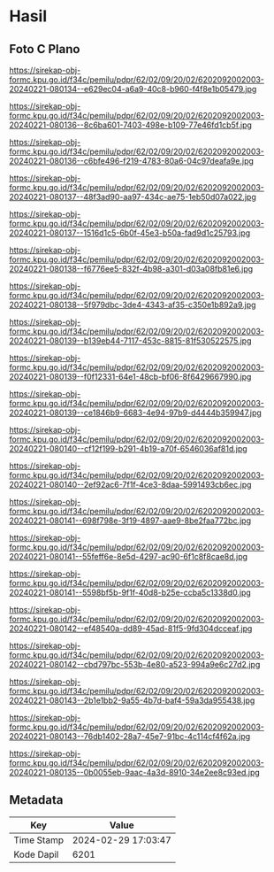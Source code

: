 # Hasil

## Foto C Plano

https://sirekap-obj-formc.kpu.go.id/f34c/pemilu/pdpr/62/02/09/20/02/6202092002003-20240221-080134--e629ec04-a6a9-40c8-b960-f4f8e1b05479.jpg

https://sirekap-obj-formc.kpu.go.id/f34c/pemilu/pdpr/62/02/09/20/02/6202092002003-20240221-080136--8c6ba601-7403-498e-b109-77e46fd1cb5f.jpg

https://sirekap-obj-formc.kpu.go.id/f34c/pemilu/pdpr/62/02/09/20/02/6202092002003-20240221-080136--c6bfe496-f219-4783-80a6-04c97deafa9e.jpg

https://sirekap-obj-formc.kpu.go.id/f34c/pemilu/pdpr/62/02/09/20/02/6202092002003-20240221-080137--48f3ad90-aa97-434c-ae75-1eb50d07a022.jpg

https://sirekap-obj-formc.kpu.go.id/f34c/pemilu/pdpr/62/02/09/20/02/6202092002003-20240221-080137--1516d1c5-6b0f-45e3-b50a-fad9d1c25793.jpg

https://sirekap-obj-formc.kpu.go.id/f34c/pemilu/pdpr/62/02/09/20/02/6202092002003-20240221-080138--f6776ee5-832f-4b98-a301-d03a08fb81e6.jpg

https://sirekap-obj-formc.kpu.go.id/f34c/pemilu/pdpr/62/02/09/20/02/6202092002003-20240221-080138--5f979dbc-3de4-4343-af35-c350e1b892a9.jpg

https://sirekap-obj-formc.kpu.go.id/f34c/pemilu/pdpr/62/02/09/20/02/6202092002003-20240221-080139--b139eb44-7117-453c-8815-81f530522575.jpg

https://sirekap-obj-formc.kpu.go.id/f34c/pemilu/pdpr/62/02/09/20/02/6202092002003-20240221-080139--f0f12331-64e1-48cb-bf06-8f6429667990.jpg

https://sirekap-obj-formc.kpu.go.id/f34c/pemilu/pdpr/62/02/09/20/02/6202092002003-20240221-080139--ce1846b9-6683-4e94-97b9-d4444b359947.jpg

https://sirekap-obj-formc.kpu.go.id/f34c/pemilu/pdpr/62/02/09/20/02/6202092002003-20240221-080140--cf12f199-b291-4b19-a70f-6546036af81d.jpg

https://sirekap-obj-formc.kpu.go.id/f34c/pemilu/pdpr/62/02/09/20/02/6202092002003-20240221-080140--2ef92ac6-7f1f-4ce3-8daa-5991493cb6ec.jpg

https://sirekap-obj-formc.kpu.go.id/f34c/pemilu/pdpr/62/02/09/20/02/6202092002003-20240221-080141--698f798e-3f19-4897-aae9-8be2faa772bc.jpg

https://sirekap-obj-formc.kpu.go.id/f34c/pemilu/pdpr/62/02/09/20/02/6202092002003-20240221-080141--55feff6e-8e5d-4297-ac90-6f1c8f8cae8d.jpg

https://sirekap-obj-formc.kpu.go.id/f34c/pemilu/pdpr/62/02/09/20/02/6202092002003-20240221-080141--5598bf5b-9f1f-40d8-b25e-ccba5c1338d0.jpg

https://sirekap-obj-formc.kpu.go.id/f34c/pemilu/pdpr/62/02/09/20/02/6202092002003-20240221-080142--ef48540a-dd89-45ad-81f5-9fd304dcceaf.jpg

https://sirekap-obj-formc.kpu.go.id/f34c/pemilu/pdpr/62/02/09/20/02/6202092002003-20240221-080142--cbd797bc-553b-4e80-a523-994a9e6c27d2.jpg

https://sirekap-obj-formc.kpu.go.id/f34c/pemilu/pdpr/62/02/09/20/02/6202092002003-20240221-080143--2b1e1bb2-9a55-4b7d-baf4-59a3da955438.jpg

https://sirekap-obj-formc.kpu.go.id/f34c/pemilu/pdpr/62/02/09/20/02/6202092002003-20240221-080143--76db1402-28a7-45e7-91bc-4c114cf4f62a.jpg

https://sirekap-obj-formc.kpu.go.id/f34c/pemilu/pdpr/62/02/09/20/02/6202092002003-20240221-080135--0b0055eb-9aac-4a3d-8910-34e2ee8c93ed.jpg


## Metadata

| Key        | Value               |
| ---------- | ------------------- |
| Time Stamp | 2024-02-29 17:03:47 |
| Kode Dapil | 6201                |




